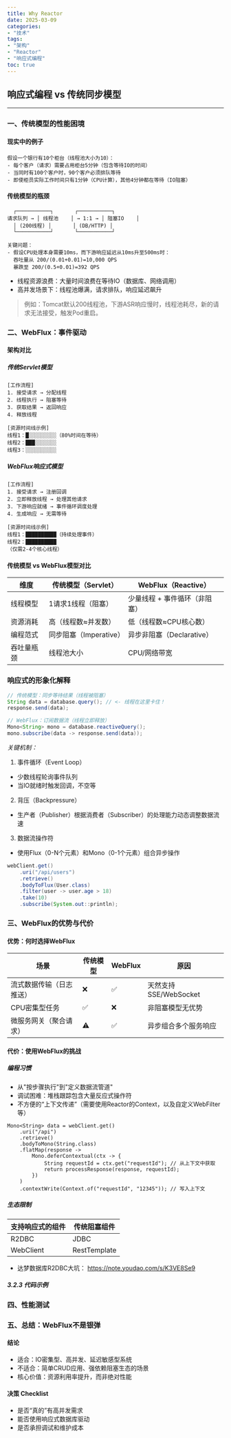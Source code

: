 ```yaml
---
title: Why Reactor
date: 2025-03-09
categories:
- "技术"
tags:
- "架构"
- "Reactor"
- "响应式编程"
toc: true
---
```


## 响应式编程 vs 传统同步模型

---

### 一、传统模型的性能困境

#### 现实中的例子
```plaintext
假设一个银行有10个柜台（线程池大小为10）：
- 每个客户（请求）需要占用柜台5分钟（包含等待IO的时间）
- 当同时有100个客户时，90个客户必须排队等待
- 即使柜员实际工作时间只有1分钟（CPU计算），其他4分钟都在等待（IO阻塞）
```
#### 传统模型的瓶颈

```
  ┌───────────┐       ┌───────────┐
请求队列 → │ 线程池    │ → 1:1 → │ 阻塞IO    │
  │ (200线程) │       │ (DB/HTTP) │
  └───────────┘       └───────────┘

关键问题：
- 假设CPU处理本身需要10ms，而下游响应延迟从10ms升至500ms时：
  吞吐量从 200/(0.01+0.01)=10,000 QPS 
  暴跌至 200/(0.5+0.01)=392 QPS
```

- 线程资源浪费：大量时间浪费在等待IO（数据库、网络调用）
- 高并发场景下：线程池爆满，请求排队，响应延迟飙升

> 例如：Tomcat默认200线程池，下游ASR响应慢时，线程池耗尽，新的请求无法接受，触发Pod重启。

### 二、WebFlux：事件驱动
#### 架构对比
##### 传统Servlet模型
```
[工作流程]
1. 接受请求 → 分配线程
2. 线程执行 → 阻塞等待
3. 获取结果 → 返回响应
4. 释放线程

[资源时间线示例]
线程1：█░░░░░░░░░（80%时间在等待）
线程2：███░░░░░░░
线程3：░░░░░░░░░░
```

##### WebFlux响应式模型
```
[工作流程]
1. 接受请求 → 注册回调
2. 立即释放线程 → 处理其他请求
3. 下游响应就绪 → 事件循环调度处理
4. 生成响应 → 无需等待

[资源时间线示例]
线程1：██████████（持续处理事件）
线程2：██████████
（仅需2-4个核心线程）
```

#### 传统模型 vs WebFlux模型对比

| 维度       | 传统模型（Servlet）    | WebFlux（Reactive）           |
| ---------- | ---------------------- | ----------------------------- |
| 线程模型   | 1请求1线程（阻塞）     | 少量线程 + 事件循环（非阻塞） |
| 资源消耗   | 高（线程数≈并发数）    | 低（线程数≈CPU核心数）        |
| 编程范式   | 同步阻塞（Imperative） | 异步非阻塞（Declarative）     |
| 吞吐量瓶颈 | 线程池大小             | CPU/网络带宽                  |

### 响应式的形象化解释
```java
// 传统模型：同步等待结果（线程被阻塞）
String data = database.query(); // <- 线程在这里卡住！
response.send(data);

// WebFlux：订阅数据流（线程立即释放）
Mono<String> mono = database.reactiveQuery();
mono.subscribe(data -> response.send(data));
```
*关键机制：*
1. 事件循环（Event Loop）
- 少数线程轮询事件队列
- 当IO就绪时触发回调，不空等

2. 背压（Backpressure）
- 生产者（Publisher）根据消费者（Subscriber）的处理能力动态调整数据流速

3. 数据流操作符
- 使用Flux（0-N个元素）和Mono（0-1个元素）组合异步操作
```java
webClient.get()
    .uri("/api/users")
    .retrieve()
    .bodyToFlux(User.class)
    .filter(user -> user.age > 18)
    .take(10)
    .subscribe(System.out::println);
```

### 三、WebFlux的优势与代价

#### 优势：何时选择WebFlux

| 场景                     | 传统模型 | WebFlux | 原因                  |
| ------------------------ | -------- | ------- | --------------------- |
| 流式数据传输（日志推送） | ❌        | ✅       | 天然支持SSE/WebSocket |
| CPU密集型任务            | ✅        | ❌       | 非阻塞模型无优势      |
| 微服务网关（聚合请求）   | ⚠️        | ✅       | 异步组合多个服务响应  |

#### 代价：使用WebFlux的挑战

##### 编程习惯
- 从"按步骤执行"到"定义数据流管道"
- 调试困难：堆栈跟踪包含大量反应式操作符
- 不方便的“上下文传递”（需要使用Reactor的Context，以及自定义WebFilter等）
```
Mono<String> data = webClient.get()
    .uri("/api")
    .retrieve()
    .bodyToMono(String.class)
    .flatMap(response -> 
        Mono.deferContextual(ctx -> {
            String requestId = ctx.get("requestId"); // 从上下文中获取
            return processResponse(response, requestId);
        })
    )
    .contextWrite(Context.of("requestId", "12345")); // 写入上下文
```

##### 生态限制
| 支持响应式的组件 | 传统阻塞组件 |
| ---------------- | ------------ |
| R2DBC            | JDBC         |
| WebClient        | RestTemplate |

- 达梦数据库R2DBC大坑：
https://note.youdao.com/s/K3VE8Se9

##### 3.2.3 代码示例
  
### 四、性能测试
  
### 五、总结：WebFlux不是银弹
#### 结论
- 适合：IO密集型、高并发、延迟敏感型系统
- 不适合：简单CRUD应用、强依赖阻塞生态的场景
- 核心价值：资源利用率提升，而非绝对性能

#### 决策 Checklist
- 是否“真的”有高并发需求
- 能否使用响应式数据库驱动
- 是否承担调试和维护成本